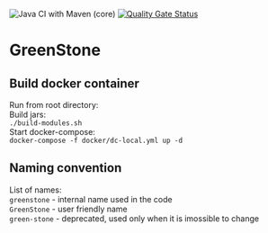 ![Java CI with Maven (core)](https://github.com/asamal/greenstone/workflows/Java%20CI%20with%20Maven%20(core)/badge.svg)
[![Quality Gate Status](https://sonarcloud.io/api/project_badges/measure?project=greenstone&metric=alert_status)](https://sonarcloud.io/dashboard?id=greenstone)

# GreenStone

## Build docker container 

Run from root directory:  
Build jars:  
`./build-modules.sh`  
Start docker-compose:   
`docker-compose -f docker/dc-local.yml up -d`  

## Naming convention 

List of names:  
`greenstone` - internal name used in the code  
`GreenStone` - user friendly name  
`green-stone` - deprecated, used only when it is imossible to change  
